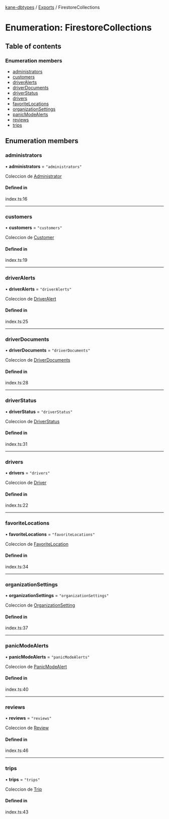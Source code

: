 [kane-dbtypes](../README.md) / [Exports](../modules.md) / FirestoreCollections

# Enumeration: FirestoreCollections

## Table of contents

### Enumeration members

- [administrators](FirestoreCollections.md#administrators)
- [customers](FirestoreCollections.md#customers)
- [driverAlerts](FirestoreCollections.md#driveralerts)
- [driverDocuments](FirestoreCollections.md#driverdocuments)
- [driverStatus](FirestoreCollections.md#driverstatus)
- [drivers](FirestoreCollections.md#drivers)
- [favoriteLocations](FirestoreCollections.md#favoritelocations)
- [organizationSettings](FirestoreCollections.md#organizationsettings)
- [panicModeAlerts](FirestoreCollections.md#panicmodealerts)
- [reviews](FirestoreCollections.md#reviews)
- [trips](FirestoreCollections.md#trips)

## Enumeration members

### administrators

• **administrators** = `"administrators"`

Coleccion de [Administrator](../interfaces/Administrator.md)

#### Defined in

index.ts:16

___

### customers

• **customers** = `"customers"`

Coleccion de [Customer](../interfaces/Customer.md)

#### Defined in

index.ts:19

___

### driverAlerts

• **driverAlerts** = `"driverAlerts"`

Coleccion de [DriverAlert](../interfaces/DriverAlert.md)

#### Defined in

index.ts:25

___

### driverDocuments

• **driverDocuments** = `"driverDocuments"`

Coleccion de [DriverDocuments](../interfaces/DriverDocuments.md)

#### Defined in

index.ts:28

___

### driverStatus

• **driverStatus** = `"driverStatus"`

Coleccion de [DriverStatus](../interfaces/DriverStatus.md)

#### Defined in

index.ts:31

___

### drivers

• **drivers** = `"drivers"`

Coleccion de [Driver](../interfaces/Driver.md)

#### Defined in

index.ts:22

___

### favoriteLocations

• **favoriteLocations** = `"favoriteLocations"`

Coleccion de [FavoriteLocation](../interfaces/FavoriteLocation.md)

#### Defined in

index.ts:34

___

### organizationSettings

• **organizationSettings** = `"organizationSettings"`

Coleccion de [OrganizationSetting](../interfaces/OrganizationSetting.md)

#### Defined in

index.ts:37

___

### panicModeAlerts

• **panicModeAlerts** = `"panicModeAlerts"`

Coleccion de [PanicModeAlert](../interfaces/PanicModeAlert.md)

#### Defined in

index.ts:40

___

### reviews

• **reviews** = `"reviews"`

Coleccion de [Review](../interfaces/Review.md)

#### Defined in

index.ts:46

___

### trips

• **trips** = `"trips"`

Coleccion de [Trip](../interfaces/Trip.md)

#### Defined in

index.ts:43
